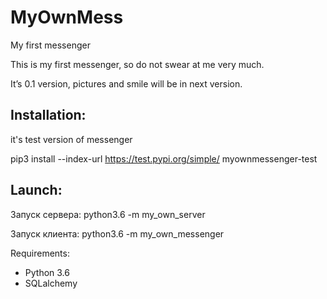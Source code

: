 # MyOwnMess
My first messenger

This is my first messenger, so do not swear at me very much.

It’s 0.1 version, pictures and smile will be in next version.



Installation:
------------
it's test version of messenger

pip3 install --index-url https://test.pypi.org/simple/ myownmessenger-test



Launch:
-------
Запуск сервера:
python3.6 -m my_own_server

Запуск клиента:
python3.6 -m my_own_messenger




Requirements:
- Python 3.6
- SQLalchemy

